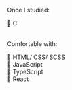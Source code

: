 Once I studied:  
  
  🌱 C<br><br>   
  
  
Comfortable with:  
  
  🌲 HTML/ CSS/ SCSS  
  🌲 JavaScript  
  🌲 TypeScript  
  🌲 React  



